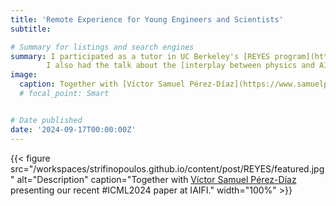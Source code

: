 ```yaml
---
title: 'Remote Experience for Young Engineers and Scientists'
subtitle: 

# Summary for listings and search engines
summary: I participated as a tutor in UC Berkeley's [REYES program](https://iaifi.org/outreach.html) and I had to the honor to work with talented students from around the world. 
        I also had the talk about the [interplay between physics and AI](https://www.youtube.com/watch?v=VI30D2jOhC4&t=1828s).
image:
  caption: Together with [Víctor Samuel Pérez-Díaz](https://www.samuelperezdi.com) presenting our recent \#ICML2024 paper at IAIFI.
  # focal_point: Smart


# Date published
date: '2024-09-17T00:00:00Z'
---
```


{{< figure src="/workspaces/strifinopoulos.github.io/content/post/REYES/featured.jpg" alt="Description" caption="Together with [Víctor Samuel Pérez-Díaz](https://www.samuelperezdi.com) presenting our recent \#ICML2024 paper at IAIFI." width="100%" >}}


